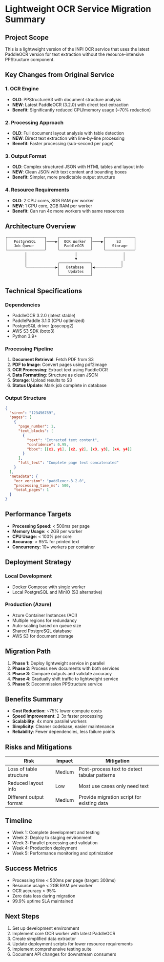 # Lightweight OCR Service Migration Summary

## Project Scope

This is a lightweight version of the INPI OCR service that uses the latest PaddleOCR version for text extraction without the resource-intensive PPStructure component.

## Key Changes from Original Service

### 1. OCR Engine
- **OLD**: PPStructureV3 with document structure analysis
- **NEW**: Latest PaddleOCR (3.2.0) with direct text extraction
- **Benefit**: Significantly reduced CPU/memory usage (~70% reduction)

### 2. Processing Approach
- **OLD**: Full document layout analysis with table detection
- **NEW**: Direct text extraction with line-by-line processing
- **Benefit**: Faster processing (sub-second per page)

### 3. Output Format
- **OLD**: Complex structured JSON with HTML tables and layout info
- **NEW**: Clean JSON with text content and bounding boxes
- **Benefit**: Simpler, more predictable output structure

### 4. Resource Requirements
- **OLD**: 2 CPU cores, 8GB RAM per worker
- **NEW**: 1 CPU core, 2GB RAM per worker
- **Benefit**: Can run 4x more workers with same resources

## Architecture Overview

```
┌─────────────────┐     ┌──────────────┐     ┌─────────────┐
│   PostgreSQL    │────▶│  OCR Worker  │────▶│     S3      │
│   Job Queue     │     │  PaddleOCR   │     │   Storage   │
└─────────────────┘     └──────────────┘     └─────────────┘
         │                      │                     │
         │                      ▼                     │
         │              ┌──────────────┐             │
         └─────────────▶│   Database   │◀────────────┘
                        │    Updates   │
                        └──────────────┘
```

## Technical Specifications

### Dependencies
- PaddleOCR 3.2.0 (latest stable)
- PaddlePaddle 3.1.0 (CPU optimized)
- PostgreSQL driver (psycopg2)
- AWS S3 SDK (boto3)
- Python 3.9+

### Processing Pipeline
1. **Document Retrieval**: Fetch PDF from S3
2. **PDF to Image**: Convert pages using pdf2image
3. **OCR Processing**: Extract text using PaddleOCR
4. **Data Formatting**: Structure as clean JSON
5. **Storage**: Upload results to S3
6. **Status Update**: Mark job complete in database

### Output Structure
```json
{
  "siren": "123456789",
  "pages": [
    {
      "page_number": 1,
      "text_blocks": [
        {
          "text": "Extracted text content",
          "confidence": 0.95,
          "bbox": [[x1, y1], [x2, y2], [x3, y3], [x4, y4]]
        }
      ],
      "full_text": "Complete page text concatenated"
    }
  ],
  "metadata": {
    "ocr_version": "paddleocr-3.2.0",
    "processing_time_ms": 500,
    "total_pages": 1
  }
}
```

## Performance Targets
- **Processing Speed**: < 500ms per page
- **Memory Usage**: < 2GB per worker
- **CPU Usage**: < 100% per core
- **Accuracy**: > 95% for printed text
- **Concurrency**: 10+ workers per container

## Deployment Strategy

### Local Development
- Docker Compose with single worker
- Local PostgreSQL and MinIO (S3 alternative)

### Production (Azure)
- Azure Container Instances (ACI)
- Multiple regions for redundancy
- Auto-scaling based on queue size
- Shared PostgreSQL database
- AWS S3 for document storage

## Migration Path

1. **Phase 1**: Deploy lightweight service in parallel
2. **Phase 2**: Process new documents with both services
3. **Phase 3**: Compare outputs and validate accuracy
4. **Phase 4**: Gradually shift traffic to lightweight service
5. **Phase 5**: Decommission PPStructure service

## Benefits Summary

- **Cost Reduction**: ~75% lower compute costs
- **Speed Improvement**: 2-3x faster processing
- **Scalability**: 4x more parallel workers
- **Simplicity**: Cleaner codebase, easier maintenance
- **Reliability**: Fewer dependencies, less failure points

## Risks and Mitigations

| Risk | Impact | Mitigation |
|------|--------|------------|
| Loss of table structure | Medium | Post-process text to detect tabular patterns |
| Reduced layout info | Low | Most use cases only need text |
| Different output format | Medium | Provide migration script for existing data |

## Timeline

- Week 1: Complete development and testing
- Week 2: Deploy to staging environment
- Week 3: Parallel processing and validation
- Week 4: Production deployment
- Week 5: Performance monitoring and optimization

## Success Metrics

- Processing time < 500ms per page (target: 300ms)
- Resource usage < 2GB RAM per worker
- OCR accuracy > 95%
- Zero data loss during migration
- 99.9% uptime SLA maintained

## Next Steps

1. Set up development environment
2. Implement core OCR worker with latest PaddleOCR
3. Create simplified data extractor
4. Update deployment scripts for lower resource requirements
5. Implement comprehensive testing suite
6. Document API changes for downstream consumers